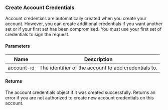 ### Create Account Credentials

Account credentials are automatically created when you create your account. However, you can create additional credentials if you want another set or if your first set has been compromised. You must use your first set of credentials to sign the request.

#### Parameters

<table>
    <thead>
        <tr>
            <th>Name</th>
            <th>Description</th>
        </tr>
    </thead>
    <tbody>
        <tr>
            <td>account-id</td>
            <td>The identifier of the account to add credentials to.</td>
        </tr>
    </tbody>
</table>

#### Returns

The account credentials object if it was created successfully. Returns an error if you are not authorized to create new account credentials on this account.
